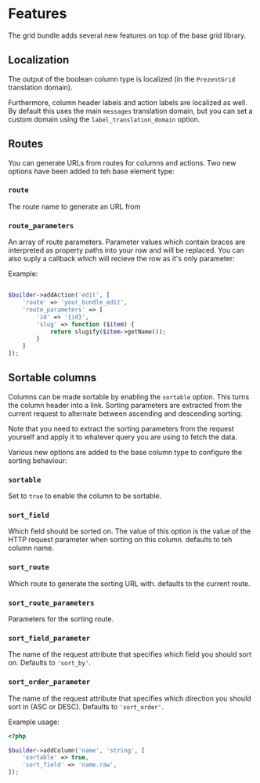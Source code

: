Features
========

The grid bundle adds several new features on top of the base grid library.

## Localization

The output of the boolean column type is localized (in the `PrezentGrid` translation domain).

Furthermore, column header labels and action labels are localized as well. By default this uses the main `messages` translation
domain, but you can set a custom domain using the `label_translation_domain` option.

## Routes

You can generate URLs from routes for columns and actions. Two new options have been added to teh base element type:

### `route`

The route name to generate an URL from

### `route_parameters`

An array of route parameters. Parameter values which contain braces are interpreted as property paths into your row
and will be replaced. You can also suply a callback which will recieve the row as it's only parameter:

Example:

```php

$builder->addAction('edit', [
    'route' => 'your_bundle_edit',
    'route_parameters' => [
        'id' => '{id}',
        'slug' => function ($item) {
            return slugify($item->getName());
        }
    ]
]);
```

## Sortable columns

Columns can be made sortable by enabling the `sortable` option. This turns the column header into a link. Sorting parameters are extracted
from the current request to alternate between ascending and descending sorting.

Note that you need to extract the sorting parameters from the request yourself and apply it to whatever query you are using to fetch the data.

Various new options are added to the base column type to configure the sorting behaviour:

### `sortable`

Set to `true` to enable the column to be sortable.

### `sort_field`

Which field should be sorted on. The value of this option is the value of the HTTP request parameter when sorting on this column.
defaults to teh column name.

### `sort_route`

Which route to generate the sorting URL with. defaults to the current route.

### `sort_route_parameters`

Parameters for the sorting route.

### `sort_field_parameter`

The name of the request attribute that specifies which field you should sort on. Defaults to `'sort_by'`.

### `sort_order_parameter`

The name of the request attribute that specifies which direction you should sort in (ASC or DESC). Defaults to `'sort_order'`.

Example usage:

```php
<?php

$builder->addColumn('name', 'string', [
    'sortable' => true,
    'sort_field' => 'name.raw',
]);
```
